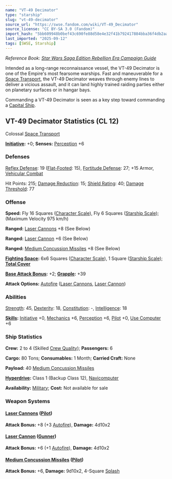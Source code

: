 ```yaml
---
name: "VT-49 Decimator"
type: "starship"
slug: "vt-49-decimator"
source_url: "https://swse.fandom.com/wiki/VT-49_Decimator"
source_license: "CC BY-SA 3.0 (Fandom)"
import_hash: "5bb609948b0bef43c690fe88d58e4e32f41b792417884bba36f4db2aad8fc3d7"
last_imported: "2025-09-12"
tags: [SWSE, Starship]
---
```

*Reference Book: [Star Wars Saga Edition Rebellion Era Campaign Guide](https://swse.fandom.com/wiki/Star_Wars_Saga_Edition_Rebellion_Era_Campaign_Guide)*

Intended as a long-range reconnaissance vessel, the VT-49 Decimator is one of the Empire's most fearsome warships. Fast and maneuverable for a [Space Transport](https://swse.fandom.com/wiki/Space_Transport), the VT-49 Decimator weaves through enemy lines to deliver a vicious assault, and it can land highly trained raiding parties either on planetary surfaces or in hangar bays.

Commanding a VT-49 Decimator is seen as a key step toward commanding a [Capital Ship](https://swse.fandom.com/wiki/Capital_Ship).

## VT-49 Decimator Statistics (CL 12)
Colossal [Space Transport](https://swse.fandom.com/wiki/Space_Transport)

**[Initiative](https://swse.fandom.com/wiki/Initiative):** +0; **Senses:** [Perception](https://swse.fandom.com/wiki/Perception) +6
### Defenses
[Reflex Defense](https://swse.fandom.com/wiki/Reflex_Defense_(Vehicles)): 19 ([Flat-Footed](https://swse.fandom.com/wiki/Flat-Footed): 15), [Fortitude Defense](https://swse.fandom.com/wiki/Fortitude_Defense_(Vehicles)): 27; +15 Armor, [Vehicular Combat](https://swse.fandom.com/wiki/Vehicular_Combat)

Hit Points: 215; [Damage Reduction](https://swse.fandom.com/wiki/Damage_Reduction): 15; [Shield Rating](https://swse.fandom.com/wiki/Shield_Rating): 40; [Damage Threshold](https://swse.fandom.com/wiki/Damage_Threshold_(Vehicles)): 77
### Offense
**Speed:** Fly 16 Squares ([Character Scale](https://swse.fandom.com/wiki/Character_Scale)), Fly 6 Squares ([Starship Scale](https://swse.fandom.com/wiki/Starship_Scale)); (Maximum Velocity 975 km/h)

**Ranged:** [Laser Cannons](https://swse.fandom.com/wiki/Laser_Cannon) +8 (See Below)

**Ranged:** [Laser Cannon](https://swse.fandom.com/wiki/Laser_Cannon) +6 (See Below)

**Ranged:** [Medium Concussion Missiles](https://swse.fandom.com/wiki/Medium_Concussion_Missiles) +8 (See Below)

**[Fighting Space](https://swse.fandom.com/wiki/Fighting_Space):** 6x6 Squares ([Character Scale](https://swse.fandom.com/wiki/Character_Scale)), 1 Square ([Starship Scale](https://swse.fandom.com/wiki/Starship_Scale)); **[Total Cover](https://swse.fandom.com/wiki/Total_Cover)**

**[Base Attack Bonus](https://swse.fandom.com/wiki/Base_Attack_Bonus):** +2; **[Grapple](https://swse.fandom.com/wiki/Grapple):** +39

**Attack Options:** [Autofire](https://swse.fandom.com/wiki/Autofire_(Vehicle_Combat)) ([Laser Cannons](https://swse.fandom.com/wiki/Laser_Cannons), [Laser Cannon](https://swse.fandom.com/wiki/Laser_Cannon))
### Abilities
[Strength](https://swse.fandom.com/wiki/Strength): 45, [Dexterity](https://swse.fandom.com/wiki/Dexterity): 18, [Constitution](https://swse.fandom.com/wiki/Constitution): -, [Intelligence](https://swse.fandom.com/wiki/Intelligence): 18

**[Skills](https://swse.fandom.com/wiki/Skills):** [Initiative](https://swse.fandom.com/wiki/Initiative) +0, [Mechanics](https://swse.fandom.com/wiki/Mechanics) +6, [Perception](https://swse.fandom.com/wiki/Perception) +6, [Pilot](https://swse.fandom.com/wiki/Pilot) +0, [Use Computer](https://swse.fandom.com/wiki/Use_Computer) +6
### Ship Statistics
**Crew:** 2 to 4 (Skilled [Crew Quality](https://swse.fandom.com/wiki/Crew_Quality)); **Passengers:** 6

**Cargo:** 80 Tons; **Consumables:** 1 Month; **Carried Craft:** None

**Payload:** 40 [Medium Concussion Missiles](https://swse.fandom.com/wiki/Medium_Concussion_Missiles)

**[Hyperdrive](https://swse.fandom.com/wiki/Hyperdrive):** Class 1 (Backup Class 12), [Navicomputer](https://swse.fandom.com/wiki/Navicomputer)

**Availability:** [Military](https://swse.fandom.com/wiki/Military); **Cost:** Not available for sale
### Weapon Systems
#### **[Laser Cannons](https://swse.fandom.com/wiki/Laser_Cannons) ([Pilot](https://swse.fandom.com/wiki/Pilot_(Vehicle_Combat)))**
**Attack Bonus:** +8 (+3 [Autofire](https://swse.fandom.com/wiki/Autofire_(Vehicle_Combat))), **Damage:** 4d10x2

#### **[Laser Cannon](https://swse.fandom.com/wiki/Laser_Cannon) ([Gunner](https://swse.fandom.com/wiki/Gunner))**
**Attack Bonus:** +6 (+1 [Autofire](https://swse.fandom.com/wiki/Autofire_(Vehicle_Combat))), **Damage:** 4d10x2
#### **[Medium Concussion Missiles](https://swse.fandom.com/wiki/Medium_Concussion_Missiles) ([Pilot](https://swse.fandom.com/wiki/Pilot_(Vehicle_Combat)))**
**Attack Bonus:** +6, **Damage:** 9d10x2, 4-Square [Splash](https://swse.fandom.com/wiki/Splash)